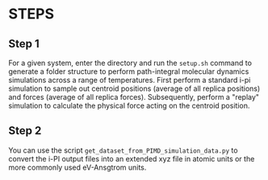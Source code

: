 # STEPS

## Step 1

For a given system, enter the directory and run the `setup.sh` command to generate a folder structure to perform path-integral molecular dynamics simulations across a range of temperatures. First perform a standard i-pi simulation to sample out centroid positions (average of all replica positions) and forces (average of all replica forces). Subsequently, perform a "replay" simulation to calculate the physical force acting on the centroid position. 

## Step 2

You can use the script `get_dataset_from_PIMD_simulation_data.py` to convert the i-PI output files into an extended xyz file in atomic units or the more commonly used eV-Ansgtrom units.
